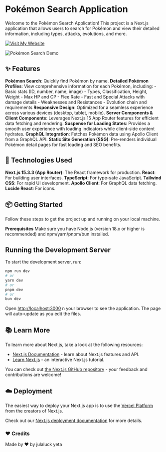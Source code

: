 # Pokémon Search Application 

Welcome to the Pokémon Search Application! This project is a Next.js application that allows users to search for Pokémon and view their detailed information, including types, attacks, evolutions, and more.

[![Visit My Website](https://img.shields.io/badge/Visit%20My-Website-blue?style=for-the-badge&logo=arrow-right&logoColor=white)](https://search-pokemon-livid.vercel.app)

  ![Pokémon Search Demo](https://i.pinimg.com/originals/b8/a4/97/b8a497c6f5fea075057190ef36534dd9.gif)

## ✨ Features

**Pokémon Search**: Quickly find Pokémon by name.
**Detailed Pokémon Profiles**: View comprehensive information for each Pokémon, including:
    - Basic stats (ID, number, name, image)
    - Types, Classification, Height, Weight
    - Max HP and CP
    - Flee Rate
    - Fast and Special Attacks with damage details
    - Weaknesses and Resistances
    - Evolution chain and requirements
**Responsive Design**: Optimized for a seamless experience across various devices (desktop, tablet, mobile).
**Server Components & Client Components**: Leverages Next.js 15 App Router features for efficient data fetching and rendering.
**Suspense for Loading States**: Provides a smooth user experience with loading indicators while client-side content hydrates.
**GraphQL Integration**: Fetches Pokémon data using Apollo Client from a GraphQL API.
**Static Site Generation (SSG)**: Pre-renders individual Pokémon detail pages for fast loading and SEO benefits.

## 🚀 Technologies Used

**Next.js 15.3.3 (App Router)**: The React framework for production.
**React**: For building user interfaces.
**TypeScript**: For type-safe JavaScript.
**Tailwind CSS**: For rapid UI development.
**Apollo Client**: For GraphQL data fetching.
**Lucide React**: For icons.

## 📦 Getting Started
Follow these steps to get the project up and running on your local machine.

**Prerequisites**
Make sure you have Node.js (version 18.x or higher is recommended) and npm/yarn/pnpm/bun installed.

## Running the Development Server

To start the development server, run:

```bash
npm run dev
# or
yarn dev
# or
pnpm dev
# or
bun dev
```

Open [http://localhost:3000](http://localhost:3000) n your browser to see the application. The page will auto-update as you edit the files.

## 📚 Learn More

To learn more about Next.js, take a look at the following resources:

- [Next.js Documentation](https://nextjs.org/docs) - learn about Next.js features and API.
- [Learn Next.js](https://nextjs.org/learn) - an interactive Next.js tutorial.

You can check out [the Next.js GitHub repository](https://github.com/vercel/next.js) - your feedback and contributions are welcome!

## ☁️ Deployment

The easiest way to deploy your Next.js app is to use the [Vercel Platform](https://vercel.com/new?utm_medium=default-template&filter=next.js&utm_source=create-next-app&utm_campaign=create-next-app-readme) from the creators of Next.js.

Check out our [Next.js deployment documentation](https://nextjs.org/docs/app/building-your-application/deploying) for more details.

### ❤️ Credits

Made by ❤️ by julaluck yeta
